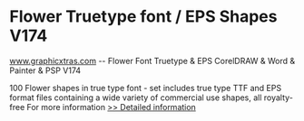 # Flower Truetype font / EPS Shapes V174
www.graphicxtras.com -- Flower Font Truetype & EPS CorelDRAW & Word & Painter & PSP V174

100 Flower shapes in true type font - set includes true type TTF and EPS format files containing a wide variety of commercial use shapes, all royalty-free
    For more information
[>> Detailed information](https://secure.shareit.com/shareit/product.html?productid=300489415&affiliateid=200057808)